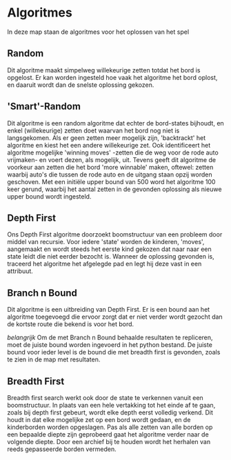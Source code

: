 # Algoritmes
In deze map staan de algoritmes voor het oplossen van het spel

## Random
Dit algoritme maakt simpelweg willekeurige zetten totdat het bord is opgelost. Er kan worden ingesteld hoe vaak het algoritme het bord oplost, en daaruit wordt dan de snelste oplossing gekozen.

## 'Smart'-Random
Dit algoritme is een random algoritme dat echter de bord-states bijhoudt, en enkel (willekeurige) zetten doet waarvan het bord nog niet is langsgekomen. Als er geen zetten meer mogelijk zijn, 'backtrackt' het algoritme en kiest het een andere willekeurige zet. Ook identificeert het algoritme mogelijke 'winning moves' -zetten die de weg voor de rode auto vrijmaken- en voert dezen, als mogelijk, uit. Tevens geeft dit algoritme de voorkeur aan zetten die het bord 'more winnable' maken, oftewel: zetten waarbij auto's die tussen de rode auto en de uitgang staan opzij worden geschoven. Met een initiële upper bound van 500 word het algoritme 100 keer gerund, waarbij het aantal zetten in de gevonden oplossing als nieuwe upper bound wordt ingesteld.

## Depth First
Ons Depth First algoritme doorzoekt boomstructuur van een probleem door middel van recursie. Voor iedere 'state' worden de kinderen, 'moves', aangemaakt en wordt steeds het eerste kind gekozen dat naar naar een state leidt die niet eerder bezocht is. Wanneer de oplossing gevonden is, traceerd het algoritme het afgelegde pad en legt hij deze vast in een attribuut. 

## Branch n Bound
Dit algoritme is een uitbreiding van Depth First. Er is een bound aan het algoritme toegevoegd die ervoor zorgt dat er niet verder wordt gezocht dan de kortste route die bekend is voor het bord. 

_belangrijk_
Om de met Branch n Bound behaalde resultaten te repliceren, moet de juiste bound worden ingevoerd in het python bestand. De juiste bound voor ieder level is de bound die met breadth first is gevonden, zoals te zien in de map met resultaten.

## Breadth First
Breadth first search werkt ook door de state te verkennen vanuit een boomstructuur. In plaats van een hele vertakking tot het einde af te gaan, zoals bij depth first gebeurt, wordt elke depth eerst volledig verkend. Dit houdt in dat elke mogelijke zet op een bord wordt gedaan, en de kinderborden worden opgeslagen. Pas als alle zetten van alle borden op een bepaalde diepte zijn geprobeerd gaat het algoritme verder naar de volgende diepte. Door een archief bij te houden wordt het herhalen van reeds gepasseerde borden vermeden.
